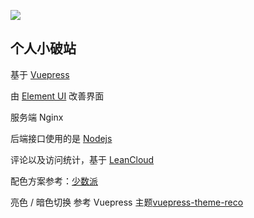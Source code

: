 ![](https://xerrors.oss-cn-shanghai.aliyuncs.com/imgs/20200516230711.png)

## 个人小破站


基于 [Vuepress](https://github.com/vuejs/vuepress)

由 [Element UI](https://github.com/ElemeFE/element) 改善界面

服务端 Nginx

后端接口使用的是 [Nodejs](https://github.com/nodejs/node)

评论以及访问统计，基于 [LeanCloud](https://leancloud.cn/)

配色方案参考：[少数派](https://sspai.com)

亮色 / 暗色切换 参考 Vuepress 主题[vuepress-theme-reco](https://github.com/vuepress-reco/vuepress-theme-reco)